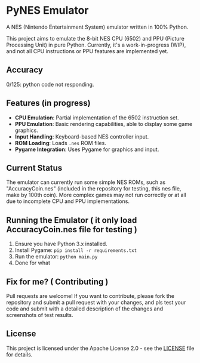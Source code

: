 # PyNES Emulator

A NES (Nintendo Entertainment System) emulator written in 100% Python.

This project aims to emulate the 8-bit NES CPU (6502) and PPU (Picture Processing Unit) in pure Python. Currently, it's a work-in-progress (WIP), and not all CPU instructions or PPU features are implemented yet.

## Accuracy

0/125: python code not responding.

## Features (in progress)

* **CPU Emulation**: Partial implementation of the 6502 instruction set.
* **PPU Emulation**: Basic rendering capabilities, able to display some game graphics.
* **Input Handling**: Keyboard-based NES controller input.
* **ROM Loading**: Loads `.nes` ROM files.
* **Pygame Integration**: Uses Pygame for graphics and input.

## Current Status

The emulator can currently run some simple NES ROMs, such as "AccuracyCoin.nes" (included in the repository for testing, this nes file, make by 100th coin). More complex games may not run correctly or at all due to incomplete CPU and PPU implementations.

## Running the Emulator ( it only load AccuracyCoin.nes file for testing )

1. Ensure you have Python 3.x installed.
2. Install Pygame: `pip install -r requirements.txt`
3. Run the emulator: `python main.py`
4. Done for what

## Fix for me? ( Contributing )

Pull requests are welcome! If you want to contribute, please fork the repository and submit a pull request with your changes, and pls test your code and submit with a detailed description of the changes and screenshots of test results.

## License

This project is licensed under the Apache License 2.0 - see the [LICENSE](LICENSE.md) file for details.
